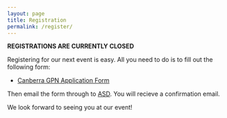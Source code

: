 ```yaml
---
layout: page
title: Registration
permalink: /register/
---
```


**REGISTRATIONS ARE CURRENTLY CLOSED**

Registering for our next event is easy. All you need to do is to fill out the following form:

  * [Canberra GPN Application Form][gpn application]

Then email the form through to [ASD](mailto:asd.csps@defence.gov.au). You will recieve a confirmation email.

We look forward to seeing you at our event!

[gpn application]:/static/doc/GPN_Application_Form.pdf
